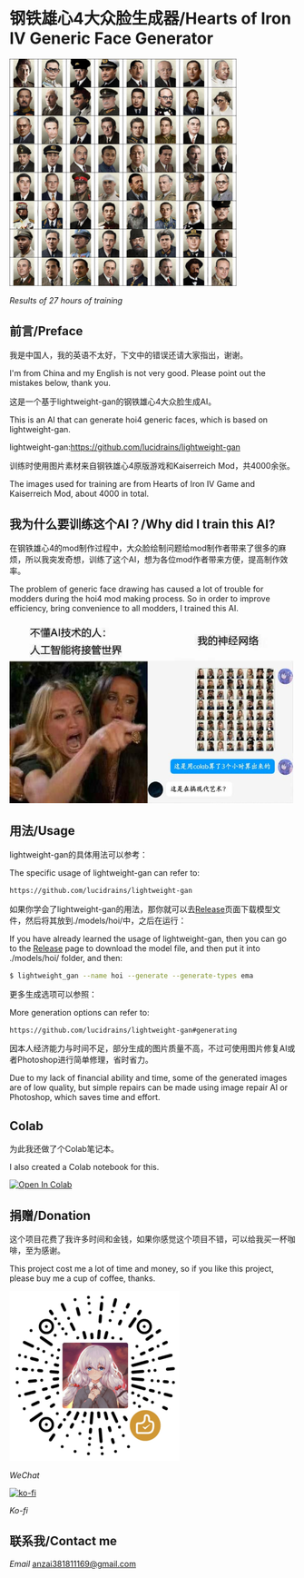# 钢铁雄心4大众脸生成器/Hearts of Iron IV Generic Face Generator
<img src="./images/27h.jpg" width="400px"></img>

*Results of 27 hours of training*
## 前言/Preface
我是中国人，我的英语不太好，下文中的错误还请大家指出，谢谢。

I'm from China and my English is not very good. Please point out the mistakes below, thank you.

这是一个基于lightweight-gan的钢铁雄心4大众脸生成AI。

This is an AI that can generate hoi4 generic faces, which is based on lightweight-gan.

lightweight-gan:https://github.com/lucidrains/lightweight-gan

训练时使用图片素材来自钢铁雄心4原版游戏和Kaiserreich Mod，共4000余张。

The images used for training are from Hearts of Iron IV Game and Kaiserreich Mod, about 4000 in total.
## 我为什么要训练这个AI？/Why did I train this AI?
在钢铁雄心4的mod制作过程中，大众脸绘制问题给mod制作者带来了很多的麻烦，所以我突发奇想，训练了这个AI，想为各位mod作者带来方便，提高制作效率。

The problem of generic face drawing has caused a lot of trouble for modders during the hoi4 mod making process. So in order to improve efficiency, bring convenience to all modders, I trained this AI.

<img src="./images/modernart.jpg" width="500px"></img>
## 用法/Usage
lightweight-gan的具体用法可以参考：

The specific usage of lightweight-gan can refer to:
```bash
https://github.com/lucidrains/lightweight-gan
```
如果你学会了lightweight-gan的用法，那你就可以去<a href="https://github.com/anzai249/hoi4_face_generator/releases">Release</a>页面下载模型文件，然后将其放到./models/hoi/中，之后在运行：

If you have already learned the usage of lightweight-gan, then you can go to the <a href="https://github.com/anzai249/hoi4_face_generator/releases">Release</a> page to download the model file, and then put it into ./models/hoi/ folder, and then:
```bash
$ lightweight_gan --name hoi --generate --generate-types ema
```
更多生成选项可以参照：

More generation options can refer to:
```bash
https://github.com/lucidrains/lightweight-gan#generating
```
因本人经济能力与时间不足，部分生成的图片质量不高，不过可使用图片修复AI或者Photoshop进行简单修理，省时省力。

Due to my lack of financial ability and time, some of the generated images are of low quality, but simple repairs can be made using image repair AI or Photoshop, which saves time and effort.
## Colab
为此我还做了个Colab笔记本。

I also created a Colab notebook for this.

 [![Open In Colab](https://colab.research.google.com/assets/colab-badge.svg)](https://colab.research.google.com/drive/18Bb1ibaotSXTgxlMzCaS9rcRzXfKYK7B?usp=sharing)
## 捐赠/Donation
这个项目花费了我许多时间和金钱，如果你感觉这个项目不错，可以给我买一杯咖啡，至为感谢。

This project cost me a lot of time and money, so if you like this project, please buy me a cup of coffee, thanks.

<img src="./images/wechat.png" width="300px"></img>

*WeChat*

[![ko-fi](https://ko-fi.com/img/githubbutton_sm.svg)](https://ko-fi.com/B0B0668ZJ)

*Ko-fi*
## 联系我/Contact me
*Email* anzai381811169@gmail.com
